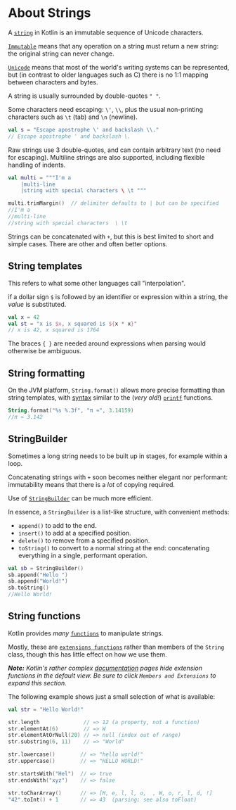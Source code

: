 # About Strings

A [`string`][string] in Kotlin is an immutable sequence of Unicode characters.

[`Immutable`][immutable] means that any operation on a string must return a new string: the original string can never change.

[`Unicode`][unicode] means that most of the world's writing systems can be represented, but (in contrast to older languages such as C) there is no 1:1 mapping between characters and bytes.

A string is usually surrounded by double-quotes `" "`.

Some characters need escaping: `\'`, `\\`, plus the usual non-printing characters such as `\t` (tab) and `\n` (newline).

```kotlin
val s = "Escape apostrophe \' and backslash \\."
// Escape apostrophe ' and backslash \.
```

Raw strings use 3 double-quotes, and can contain arbitrary text (no need for escaping).
Multiline strings are also supported, including flexible handling of indents.

```kotlin
val multi = """I'm a
    |multi-line
    |string with special characters \ \t """

multi.trimMargin()  // delimiter defaults to | but can be specified
//I'm a
//multi-line
//string with special characters  \ \t 
```

Strings can be concatenated with `+`, but this is best limited to short and simple cases.
There are other and often better options.

## String templates

This refers to what some other languages call "interpolation".

if a dollar sign `$` is followed by an identifier or expression within a string, the _value_ is substituted.

```kotlin
val x = 42
val st = "x is $x, x squared is ${x * x}"
// x is 42, x squared is 1764
```

The braces `{ }` are needed around expressions when parsing would otherwise be ambiguous.

## String formatting

On the JVM platform, `String.format()` allows more precise formatting than string templates, with [syntax][formats] similar to the (_very old!_) [`printf`][printf] functions.

```kotlin
String.format("%s %.3f", "π ≈", 3.14159)
//π ≈ 3.142
```

## StringBuilder

Sometimes a long string needs to be built up in stages, for example within a loop.

Concatenating strings with `+` soon becomes neither elegant nor performant: immutability means that there is a _lot_ of copying required.

Use of [`StringBuilder`][stringbuilder] can be much more efficient.

In essence, a `StringBuilder` is a list-like structure, with convenient methods:

- `append()` to add to the end.
- `insert()` to add at a specified position.
- `delete()` to remove from a specified position.
- `toString()` to convert to a normal string at the end: concatenating everything in a single, performant operation.

```kotlin
val sb = StringBuilder()
sb.append("Hello ")
sb.append("World!")
sb.toString()
//Hello World!
```

## String functions

Kotlin provides _many_ [`functions`][string-functions] to manipulate strings.

Mostly, these are [`extensions functions`][extensions] rather than members of the `String` class, though this has little effect on how we use them.

***Note:*** _Kotlin's rather complex [documentation][string-functions] pages hide extension functions in the default view.
Be sure to click `Members and Extensions` to expand this section._

The following example shows just a small selection of what is available:

```kotlin
val str = "Hello World!"

str.length              // => 12 (a property, not a function)
str.elementAt(6)        // => W
str.elementAtOrNull(20) // => null (index out of range)
str.substring(6, 11)    // => "World"

str.lowercase()        // => "hello world!"
str.uppercase()        // => "HELLO WORLD!"

str.startsWith("Hel")  // => true
str.endsWith("xyz")    // => false

str.toCharArray()      // => [H, e, l, l, o,  , W, o, r, l, d, !]
"42".toInt() + 1       // => 43  (parsing; see also toFloat)
```


[string]: https://kotlinlang.org/docs/strings.html
[immutable]: https://en.wikipedia.org/wiki/Immutable_object
[unicode]: https://en.wikipedia.org/wiki/Unicode
[formats]: https://docs.oracle.com/javase/8/docs/api/java/util/Formatter.html#summary
[printf]: https://en.wikipedia.org/wiki/Printf
[stringbuilder]: https://kotlinlang.org/api/core/kotlin-stdlib/kotlin.text/-string-builder/
[extensions]: https://kotlinlang.org/docs/extensions.html#extensions.md
[string-functions]: https://kotlinlang.org/api/core/kotlin-stdlib/kotlin/-string/
